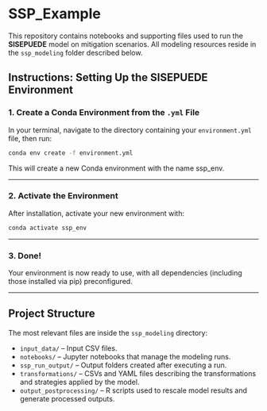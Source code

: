 # SSP_Example

This repository contains notebooks and supporting files used to run the
**SISEPUEDE** model on mitigation scenarios. All modeling resources
reside in the `ssp_modeling` folder described below.


## Instructions: Setting Up the SISEPUEDE Environment

### 1. **Create a Conda Environment from the `.yml` File**

In your terminal, navigate to the directory containing your `environment.yml` file, then run:

```bash
conda env create -f environment.yml
```

This will create a new Conda environment with the name ssp_env.

---

### 2. **Activate the Environment**

After installation, activate your new environment with:

```bash
conda activate ssp_env
```

---

### 3. **Done!**

Your environment is now ready to use, with all dependencies (including those installed via pip) preconfigured.

---

## Project Structure

The most relevant files are inside the `ssp_modeling` directory:

- `input_data/` – Input CSV files.
- `notebooks/` – Jupyter notebooks that manage the modeling runs.
- `ssp_run_output/` – Output folders created after executing a run.
- `transformations/` – CSVs and YAML files describing the transformations and strategies applied by the model.
- `output_postprocessing/` – R scripts used to rescale model results and
    generate processed outputs.

